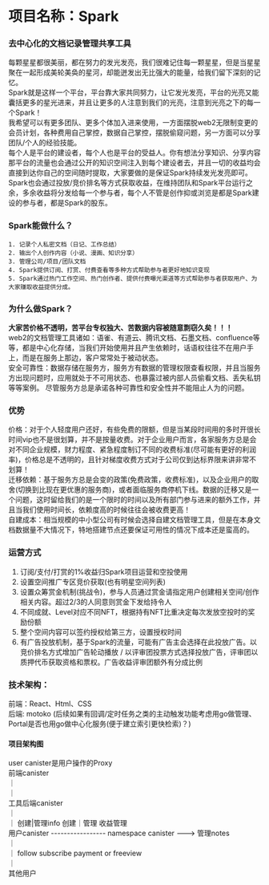 # 项目名称：Spark
### 去中心化的文档记录管理共享工具
每颗星星都很美丽，都在努力的发光发亮，我们很难记住每一颗星星，但是当星星聚在一起形成美轮美奂的星河，却能迸发出无比强大的能量，给我们留下深刻的记忆。  
Spark就是这样一个平台，平台靠大家共同努力，让它发光发亮，平台的光亮又能囊括更多的星光进来，并且让更多的人注意到我们的光亮，注意到光亮之下的每一个Spark！  
我希望可以有更多团队、更多个体加入进来使用，一方面摆脱web2无限制变更的会员计划，各种费用自己掌控，数据自己掌控，摆脱偷窥问题，另一方面可以分享团队/个人的经验技能。  
每个人是平台的建设者，每个人也是平台的受益人。你有想法分享知识、分享内容那平台的流量也会通过公开的知识空间注入到每个建设者去，并且一切的收益均会直接到达你自己的空间随时提取，大家要做的是保证Spark持续发光发亮即可。Spark也会通过投放/竞价排名等方式获取收益，在维持团队和Spark平台运行之余，多余收益将分发给每一个参与者，每个人不管是创作抑或浏览是都是Spark建设的参与者，都是Spark的股东。  

### Spark能做什么？
```
1. 记录个人私密文档（日记、工作总结）
2. 输出个人创作内容（小说、漫画、知识分享）
3. 管理公司/项目/团队文档
4. Spark提供订阅、打赏、付费查看等多种方式帮助参与者更好地知识变现
5. Spark通过热门工作空间、热门创作者、提供付费曝光渠道等方式帮助参与者获取用户、为大家赚取收益提供分成。
```
### 为什么做Spark？
**大家苦价格不透明，苦平台专权独大、苦数据内容被随意剽窃久矣！！！**  
web2的文档管理工具诸如：语雀、有道云、腾讯文档、石墨文档、confluence等等，都是中心化存储，当我们开始使用并且产生依赖时，话语权往往不在用户手上，而是在服务上那边，客户常常处于被动状态。  
安全可靠性：数据存储在服务方，服务方有数据的管理权限查看权限，并且当服务方出现问题时，应用就处于不可用状态、也暴露过被内部人员偷看文档、丢失私钥等等案例。 尽管服务方总是承诺各种可靠性和安全性并不能阻止人为的问题。  
### 优势
价格：对于个人轻度用户还好，有些免费的限额，但是当某段时间用的多时开很长时间vip也不是很划算，并不是按量收费。对于企业用户而言，各家服务方总是会对不同企业规模，财力程度、紧急程度制订不同的收费标准(尽可能有更好的利润率)，价格总是不透明的，且针对梯度收费方式对于公司仅到达标界限来讲非常不划算！  
迁移依赖：基于服务方总是会变的政策(免费政策，收费标准)，以及企业用户的取舍(切换到比现在更优惠的服务商)，或者面临服务商停机下线。数据的迁移又是一个问题，这时留给我们的是一个限时的时间以及所有部门参与进来的额外工作，并且当我们使用时间长，依赖度高的时候往往会被收费更高！  
自建成本：相当规模的中小型公司有时候会选择自建文档管理工具，但是在本身文档数据量不大情况下，特地搭建节点还要保证可用性的情况下成本还是蛮高的。  


### 运营方式
1. 订阅/支付/打赏的1%收益归Spark项目运营和空投使用  
2. 设置空间推广专区竞价获取(也有明星空间列表)  
3. 设置众筹赏金机制(挑战令)，参与人员通过赏金请指定用户创建相关空间/创作相关内容。超过2/3的人同意则赏金下发给持令人  
4. 不同成就、Level对应不同NFT，根据持有NFT比重决定每次发放空投时的奖励份额  
5. 整个空间内容可以签约授权给第三方，设置授权时间  
6. 有广告投放机制，基于Spark的流量，可能有广告主会选择在此投放广告。以竞价排名方式增加广告轮动播放 / 以评审团投票方式选择投放广告，评审团以质押代币获取资格和票权。广告收益评审团额外有分成比例   

### 技术架构：
前端：React、Html、CSS  
后端: motoko (后续如果有回调/定时任务之类的主动触发功能考虑用go做管理、Portal是否也用go做中心化服务(便于建立索引更快检索)？)  

#### 项目架构图
user canister是用户操作的Proxy  
前端canister  
｜  
｜  
工具后端canister  
｜  
｜ 创建|管理info    创建｜管理            收益管理  
用户canister     -----------------  namespace canister   ---> 管理notes  
｜  
｜ follow                        subscribe                  payment or freeview  
｜  
其他用户  

